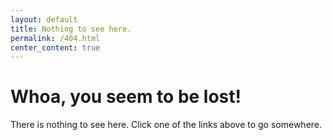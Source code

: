```yaml
---
layout: default
title: Nothing to see here.
permalink: /404.html
center_content: true
---
```


# Whoa, you seem to be lost!

There is nothing to see here. Click one of the links above to go somewhere.
